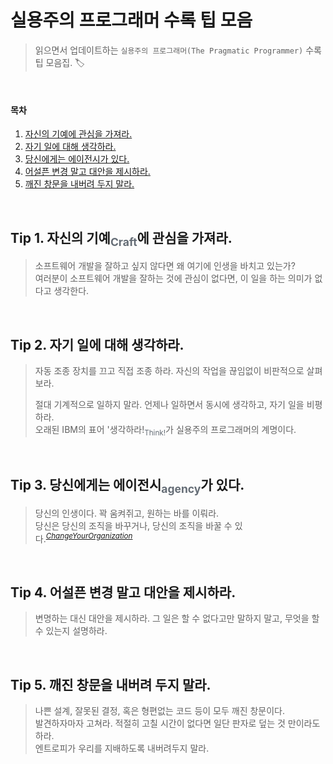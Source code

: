 # 실용주의 프로그래머 수록 팁 모음 
> 읽으면서 업데이트하는 `실용주의 프로그래머(The Pragmatic Programmer)` 수록 팁 모음집. 🏷️

<br>

#### 목차
1. [자신의 기예에 관심을 가져라.](#tip-1-자신의-기예craft에-관심을-가져라)
1. [자기 일에 대해 생각하라.](#tip-2-자기-일에-대해-생각하라)
1. [당신에게는 에이전시가 있다.](#tip-3-당신에게는-에이전시agency가-있다)
1. [어설픈 변경 말고 대안을 제시하라.](#tip-4-어설픈-변경-말고-대안을-제시하라)
1. [깨진 창문을 내버려 두지 말라.](#tip-5-깨진-창문을-내버려-두지-말라)

<br>

## Tip 1. 자신의 기예<sub style="color: #656D76">Craft</sub>에 관심을 가져라.
> 소프트웨어 개발을 잘하고 싶지 않다면 왜 여기에 인생을 바치고 있는가?  
> 여러분이 소프트웨어 개발을 잘하는 것에 관심이 없다면, 이 일을 하는 의미가 없다고 생각한다. 

<br>

## Tip 2. 자기 일에 대해 생각하라. 
> 자동 조종 장치를 끄고 직접 조종 하라. 자신의 작업을 끊임없이 비판적으로 살펴보라.  
>
> 절대 기계적으로 일하지 말라.  언제나 일하면서 동시에 생각하고, 자기 일을 비평하라.  
> 오래된 IBM의 표어 '생각하라!<sub style="color: #656D76">Think!</sub>가 실용주의 프로그래머의 계명이다.

<br>

## Tip 3. 당신에게는 에이전시<sub style="color: #656D76">agency</sub>가 있다. 
> 당신의 인생이다. 꽉 움켜쥐고, 원하는 바를 이뤄라.  
> 당신은 당신의 조직을 바꾸거나, 당신의 조직을 바꿀 수 있다.<sup>[_ChangeYourOrganization_](https://wiki.c2.com/?ChangeYourOrganization)</sup>

<br>

## Tip 4. 어설픈 변경 말고 대안을 제시하라. 
> 변명하는 대신 대안을 제시하라. 그 일은 할 수 없다고만 말하지 말고, 무엇을 할 수 있는지 설명하라.  

<br>

## Tip 5. 깨진 창문을 내버려 두지 말라.
> 나쁜 설계, 잘못된 결정, 혹은 형편없는 코드 등이 모두 깨진 창문이다.  
> 발견하자마자 고쳐라. 적절히 고칠 시간이 없다면 일단 판자로 덮는 것 만이라도 하라.  
> 엔트로피가 우리를 지배하도록 내버려두지 말라. 
